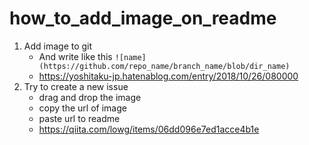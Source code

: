 # how_to_add_image_on_readme
1. Add image to git
    - And write like this
    `![name](https://github.com/repo_name/branch_name/blob/dir_name)`
    - https://yoshitaku-jp.hatenablog.com/entry/2018/10/26/080000
1. Try to create a new issue
    - drag and drop the image
    - copy the url of image
    - paste url to readme
    - https://qiita.com/lowg/items/06dd096e7ed1acce4b1e